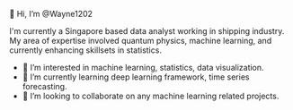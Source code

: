 👋 Hi, I’m @Wayne1202

I'm currently a Singapore based data analyst working in shipping industry. My area of expertise involved quantum physics, machine learning, and currently enhancing skillsets in statistics.

- 👀 I’m interested in machine learning, statistics, data visualization.
- 🌱 I’m currently learning deep learning framework, time series forecasting.
- 💞️ I’m looking to collaborate on any machine learning related projects.


<!---
Wayne1202/Wayne1202 is a ✨ special ✨ repository because its `README.md` (this file) appears on your GitHub profile.
You can click the Preview link to take a look at your changes.
--->
